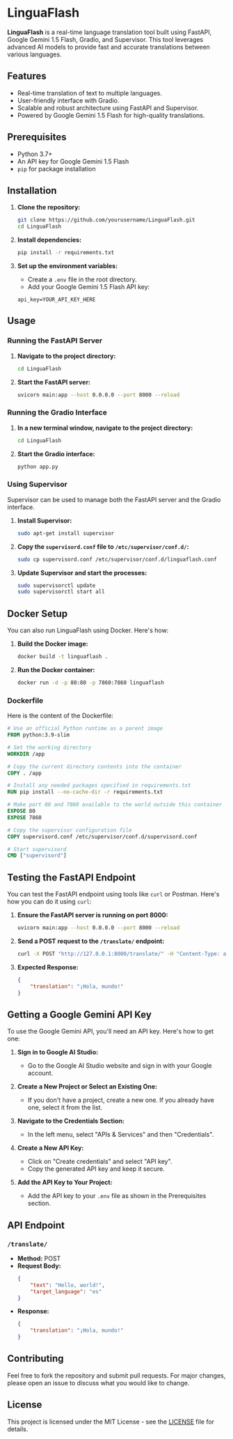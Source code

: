 # LinguaFlash

**LinguaFlash** is a real-time language translation tool built using FastAPI, Google Gemini 1.5 Flash, Gradio, and Supervisor. This tool leverages advanced AI models to provide fast and accurate translations between various languages.

## Features
- Real-time translation of text to multiple languages.
- User-friendly interface with Gradio.
- Scalable and robust architecture using FastAPI and Supervisor.
- Powered by Google Gemini 1.5 Flash for high-quality translations.

## Prerequisites
- Python 3.7+
- An API key for Google Gemini 1.5 Flash
- `pip` for package installation

## Installation
1. **Clone the repository:**
    ```bash
    git clone https://github.com/yourusername/LinguaFlash.git
    cd LinguaFlash
    ```

2. **Install dependencies:**
    ```bash
    pip install -r requirements.txt
    ```

3. **Set up the environment variables:**
    - Create a `.env` file in the root directory.
    - Add your Google Gemini 1.5 Flash API key:
    ```plaintext
    api_key=YOUR_API_KEY_HERE
    ```

## Usage
### Running the FastAPI Server
1. **Navigate to the project directory:**
    ```bash
    cd LinguaFlash
    ```

2. **Start the FastAPI server:**
    ```bash
    uvicorn main:app --host 0.0.0.0 --port 8000 --reload
    ```

### Running the Gradio Interface
1. **In a new terminal window, navigate to the project directory:**
    ```bash
    cd LinguaFlash
    ```

2. **Start the Gradio interface:**
    ```bash
    python app.py
    ```

### Using Supervisor
Supervisor can be used to manage both the FastAPI server and the Gradio interface.

1. **Install Supervisor:**
    ```bash
    sudo apt-get install supervisor
    ```

2. **Copy the `supervisord.conf` file to `/etc/supervisor/conf.d/`:**
    ```bash
    sudo cp supervisord.conf /etc/supervisor/conf.d/linguaflash.conf
    ```

3. **Update Supervisor and start the processes:**
    ```bash
    sudo supervisorctl update
    sudo supervisorctl start all
    ```

## Docker Setup
You can also run LinguaFlash using Docker. Here's how:

1. **Build the Docker image:**
    ```bash
    docker build -t linguaflash .
    ```

2. **Run the Docker container:**
    ```bash
    docker run -d -p 80:80 -p 7860:7860 linguaflash
    ```

### Dockerfile
Here is the content of the Dockerfile:

```dockerfile
# Use an official Python runtime as a parent image
FROM python:3.9-slim

# Set the working directory
WORKDIR /app

# Copy the current directory contents into the container
COPY . /app

# Install any needed packages specified in requirements.txt
RUN pip install --no-cache-dir -r requirements.txt

# Make port 80 and 7860 available to the world outside this container
EXPOSE 80
EXPOSE 7860

# Copy the supervisor configuration file
COPY supervisord.conf /etc/supervisor/conf.d/supervisord.conf

# Start supervisord 
CMD ["supervisord"]
```

## Testing the FastAPI Endpoint
You can test the FastAPI endpoint using tools like `curl` or Postman. Here's how you can do it using `curl`:

1. **Ensure the FastAPI server is running on port 8000:**
    ```bash
    uvicorn main:app --host 0.0.0.0 --port 8000 --reload
    ```

2. **Send a POST request to the `/translate/` endpoint:**
    ```bash
    curl -X POST "http://127.0.0.1:8000/translate/" -H "Content-Type: application/json" -d '{"text": "Hello, world!", "target_language": "es"}'
    ```

3. **Expected Response:**
    ```json
    {
        "translation": "¡Hola, mundo!"
    }
    ```

## Getting a Google Gemini API Key
To use the Google Gemini API, you'll need an API key. Here's how to get one:

1. **Sign in to Google AI Studio:**
    - Go to the Google AI Studio website and sign in with your Google account.

2. **Create a New Project or Select an Existing One:**
    - If you don't have a project, create a new one. If you already have one, select it from the list.

3. **Navigate to the Credentials Section:**
    - In the left menu, select "APIs & Services" and then "Credentials".

4. **Create a New API Key:**
    - Click on "Create credentials" and select "API key".
    - Copy the generated API key and keep it secure.

5. **Add the API Key to Your Project:**
    - Add the API key to your `.env` file as shown in the Prerequisites section.

## API Endpoint
### `/translate/`
- **Method:** POST
- **Request Body:**
    ```json
    {
        "text": "Hello, world!",
        "target_language": "es"
    }
    ```
- **Response:**
    ```json
    {
        "translation": "¡Hola, mundo!"
    }
    ```

## Contributing
Feel free to fork the repository and submit pull requests. For major changes, please open an issue to discuss what you would like to change.

## License
This project is licensed under the MIT License - see the [LICENSE](LICENSE) file for details.
